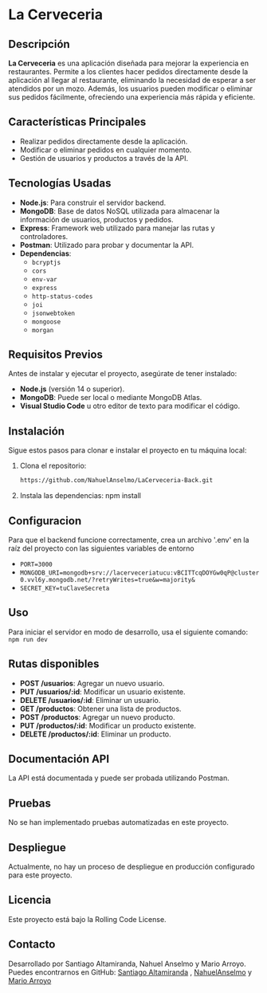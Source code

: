 # La Cerveceria

## Descripción

**La Cerveceria** es una aplicación diseñada para mejorar la experiencia en restaurantes. Permite a los clientes hacer pedidos directamente desde la aplicación al llegar al restaurante, eliminando la necesidad de esperar a ser atendidos por un mozo. Además, los usuarios pueden modificar o eliminar sus pedidos fácilmente, ofreciendo una experiencia más rápida y eficiente.

## Características Principales

- Realizar pedidos directamente desde la aplicación.
- Modificar o eliminar pedidos en cualquier momento.
- Gestión de usuarios y productos a través de la API.

## Tecnologías Usadas

- **Node.js**: Para construir el servidor backend.
- **MongoDB**: Base de datos NoSQL utilizada para almacenar la información de usuarios, productos y pedidos.
- **Express**: Framework web utilizado para manejar las rutas y controladores.
- **Postman**: Utilizado para probar y documentar la API.
- **Dependencias**:
  - `bcryptjs`
  - `cors`
  - `env-var`
  - `express`
  - `http-status-codes`
  - `joi`
  - `jsonwebtoken`
  - `mongoose`
  - `morgan`

## Requisitos Previos

Antes de instalar y ejecutar el proyecto, asegúrate de tener instalado:

- **Node.js** (versión 14 o superior).
- **MongoDB**: Puede ser local o mediante MongoDB Atlas.
- **Visual Studio Code** u otro editor de texto para modificar el código.

## Instalación

Sigue estos pasos para clonar e instalar el proyecto en tu máquina local:

1. Clona el repositorio:
   ```bash
   https://github.com/NahuelAnselmo/LaCerveceria-Back.git
2. Instala las dependencias:
   npm install

## Configuracion   
Para que el backend funcione correctamente, crea un archivo '.env' en la raíz del proyecto con las siguientes variables de entorno
- `PORT=3000`
- `MONGODB_URI=mongodb+srv://lacerveceriatucu:vBCITTcqDOYGw0qP@cluster0.vvl6y.mongodb.net/?retryWrites=true&w=majority&`
- `SECRET_KEY=tuClaveSecreta`

## Uso
Para iniciar el servidor en modo de desarrollo, usa el siguiente comando:
`npm run dev`

## Rutas disponibles
- **POST /usuarios**: Agregar un nuevo usuario.
- **PUT /usuarios/:id**: Modificar un usuario existente.
- **DELETE /usuarios/:id**: Eliminar un usuario.
- **GET /productos**: Obtener una lista de productos.
- **POST /productos**: Agregar un nuevo producto.
- **PUT /productos/:id**: Modificar un producto existente.
- **DELETE /productos/:id**: Eliminar un producto.

## Documentación API

La API está documentada y puede ser probada utilizando Postman.

## Pruebas

No se han implementado pruebas automatizadas en este proyecto.

## Despliegue

Actualmente, no hay un proceso de despliegue en producción configurado para este proyecto.

## Licencia

Este proyecto está bajo la Rolling Code License.

## Contacto


Desarrollado por Santiago Altamiranda, Nahuel Anselmo y Mario Arroyo. Puedes encontrarnos en GitHub: [Santiago Altamiranda](https://github.com/SantiagoAltamiranda) , [NahuelAnselmo](https://github.com/NahuelAnselmo) y [Mario Arroyo](https://github.com/Mariojar96)


